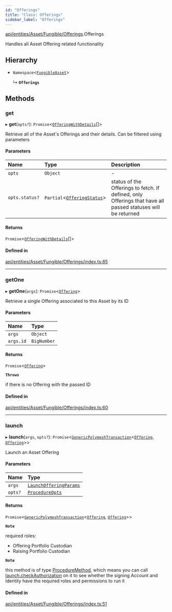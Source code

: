 ```yaml
---
id: "Offerings"
title: "Class: Offerings"
sidebar_label: "Offerings"
---
```


[api/entities/Asset/Fungible/Offerings](../../../../../../modules/API/Entities/Asset/Fungible/Offerings/Offerings.md).Offerings

Handles all Asset Offering related functionality

## Hierarchy

- `Namespace`\<[`FungibleAsset`](../FungibleAsset.md)\>

  ↳ **`Offerings`**

## Methods

### get

▸ **get**(`opts?`): `Promise`\<[`OfferingWithDetails`](../../../../../../interfaces/API/Entities/Types/OfferingWithDetails/OfferingWithDetails.md)[]\>

Retrieve all of the Asset's Offerings and their details. Can be filtered using parameters

#### Parameters

| Name | Type | Description |
| :------ | :------ | :------ |
| `opts` | `Object` | - |
| `opts.status?` | `Partial`\<[`OfferingStatus`](../../../../../../interfaces/API/Entities/Offering/Types/OfferingStatus/OfferingStatus.md)\> | status of the Offerings to fetch. If defined, only Offerings that have all passed statuses will be returned |

#### Returns

`Promise`\<[`OfferingWithDetails`](../../../../../../interfaces/API/Entities/Types/OfferingWithDetails/OfferingWithDetails.md)[]\>

#### Defined in

[api/entities/Asset/Fungible/Offerings/index.ts:85](https://github.com/PolymeshAssociation/polymesh-sdk/blob/978e4ded6/src/api/entities/Asset/Fungible/Offerings/index.ts#L85)

___

### getOne

▸ **getOne**(`args`): `Promise`\<[`Offering`](../../../Offering/Offering.md)\>

Retrieve a single Offering associated to this Asset by its ID

#### Parameters

| Name | Type |
| :------ | :------ |
| `args` | `Object` |
| `args.id` | `BigNumber` |

#### Returns

`Promise`\<[`Offering`](../../../Offering/Offering.md)\>

**`Throws`**

if there is no Offering with the passed ID

#### Defined in

[api/entities/Asset/Fungible/Offerings/index.ts:60](https://github.com/PolymeshAssociation/polymesh-sdk/blob/978e4ded6/src/api/entities/Asset/Fungible/Offerings/index.ts#L60)

___

### launch

▸ **launch**(`args`, `opts?`): `Promise`\<[`GenericPolymeshTransaction`](../../../../../../modules/API/Procedures/Types/Types.md#genericpolymeshtransaction)\<[`Offering`](../../../Offering/Offering.md), [`Offering`](../../../Offering/Offering.md)\>\>

Launch an Asset Offering

#### Parameters

| Name | Type |
| :------ | :------ |
| `args` | [`LaunchOfferingParams`](../../../../../../interfaces/API/Procedures/Types/LaunchOfferingParams/LaunchOfferingParams.md) |
| `opts?` | [`ProcedureOpts`](../../../../../../interfaces/API/Procedures/Types/ProcedureOpts/ProcedureOpts.md) |

#### Returns

`Promise`\<[`GenericPolymeshTransaction`](../../../../../../modules/API/Procedures/Types/Types.md#genericpolymeshtransaction)\<[`Offering`](../../../Offering/Offering.md), [`Offering`](../../../Offering/Offering.md)\>\>

**`Note`**

required roles:
  - Offering Portfolio Custodian
  - Raising Portfolio Custodian

**`Note`**

this method is of type [ProcedureMethod](../../../../../../interfaces/API/Procedures/Types/ProcedureMethod/ProcedureMethod.md), which means you can call [launch.checkAuthorization](../../../../../../interfaces/API/Procedures/Types/ProcedureMethod/ProcedureMethod.md#checkauthorization)
  on it to see whether the signing Account and Identity have the required roles and permissions to run it

#### Defined in

[api/entities/Asset/Fungible/Offerings/index.ts:51](https://github.com/PolymeshAssociation/polymesh-sdk/blob/978e4ded6/src/api/entities/Asset/Fungible/Offerings/index.ts#L51)
